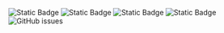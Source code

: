 ![Static Badge](https://img.shields.io/badge/blacklists-61-000000) ![Static Badge](https://img.shields.io/badge/blacklisted-3017433-cc0000) ![Static Badge](https://img.shields.io/badge/whitelisted-2254-00CC00) ![Static Badge](https://img.shields.io/badge/streaming_blacklist-28107-000000) ![GitHub issues](https://img.shields.io/github/issues/fabriziosalmi/blacklists)
